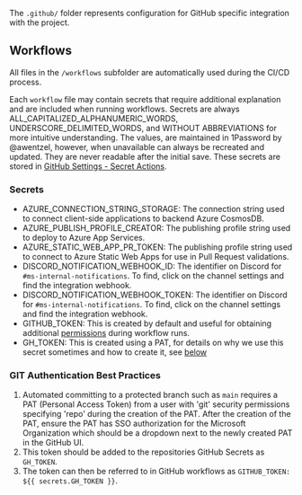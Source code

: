 The `.github/` folder represents configuration for GitHub specific integration with the project.

## Workflows
All files in the `/workflows` subfolder are automatically used during the CI/CD process.

Each `workflow` file may contain secrets that require additional explanation and are included when running workflows. Secrets are always ALL_CAPITALIZED_ALPHANUMERIC_WORDS, UNDERSCORE_DELIMITED_WORDS, and WITHOUT ABBREVIATIONS for more intuitive understanding. The values, are maintained in 1Password by @awentzel, however, when unavailable can always be recreated and updated. They are never readable after the initial save. These secrets are stored in [GitHub Settings - Secret Actions](https://github.com/microsoft/fast-creator/settings/secrets/actions).

### Secrets
* AZURE_CONNECTION_STRING_STORAGE: The connection string used to connect client-side applications to backend Azure CosmosDB.
* AZURE_PUBLISH_PROFILE_CREATOR: The publishing profile string used to deploy to Azure App Services.
* AZURE_STATIC_WEB_APP_PR_TOKEN: The publishing profile string used to connect to Azure Static Web Apps for use in Pull Request validations.
* DISCORD_NOTIFICATION_WEBHOOK_ID: The identifier on Discord for `#ms-internal-notifications`. To find, click on the channel settings and find the integration webhook.
* DISCORD_NOTIFICATION_WEBHOOK_TOKEN: The identifier on Discord for `#ms-internal-notifications`. To find, click on the channel settings and find the integration webhook.
* GITHUB_TOKEN: This is created by default and useful for obtaining additional [permissions](https://github.blog/changelog/2021-04-20-github-actions-control-permissions-for-github_token/) during workflow runs.
* GH_TOKEN: This is created using a PAT, for details on why we use this secret sometimes and how to create it, see [below](#git-authentication-best-practices)

### GIT Authentication Best Practices
1. Automated committing to a protected branch such as `main` requires a PAT (Personal Access Token) from a user with 'git' security permissions specifying 'repo' during the creation of the PAT. After the creation of the PAT, ensure the PAT has SSO authorization for the Microsoft Organization which should be a dropdown next to the newly created PAT in the GitHub UI.
2. This token should be added to the repositories GitHub Secrets as `GH_TOKEN`.
3. The token can then be referred to in GitHub workflows as `GITHUB_TOKEN: ${{ secrets.GH_TOKEN }}`.